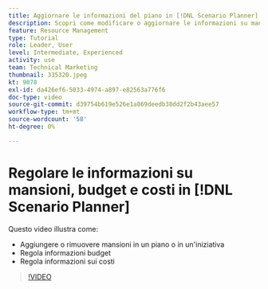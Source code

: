 ```yaml
---
title: Aggiornare le informazioni del piano in [!DNL Scenario Planner]
description: Scopri come modificare o aggiornare le informazioni su mansioni, budget o costi dopo la creazione di un piano o un’iniziativa in [!DNL Scenario Planner].
feature: Resource Management
type: Tutorial
role: Leader, User
level: Intermediate, Experienced
activity: use
team: Technical Marketing
thumbnail: 335320.jpeg
kt: 9078
exl-id: da426ef6-5033-4974-a897-e82563a776f6
doc-type: video
source-git-commit: d39754b619e526e1a869deedb38dd2f2b43aee57
workflow-type: tm+mt
source-wordcount: '58'
ht-degree: 0%

---
```


# Regolare le informazioni su mansioni, budget e costi in [!DNL Scenario Planner]

Questo video illustra come:

* Aggiungere o rimuovere mansioni in un piano o in un&#39;iniziativa
* Regola informazioni budget
* Regola informazioni sui costi

>[!VIDEO](https://video.tv.adobe.com/v/335320/?quality=12)
